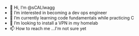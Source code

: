 - 👋 Hi, I’m @sCALIwagg
- 👀 I’m interested in becoming a dev ops engineer
- 🌱 I’m currently learning code fundamentals while practicing C
- 💞️ I’m looking to install a VPN in my homelab
- 📫 How to reach me ...I'm not sure yet

<!---
sCALIwagg/sCALIwagg is a ✨ special ✨ repository because its `README.md` (this file) appears on your GitHub profile.
You can click the Preview link to take a look at your changes.
--->
